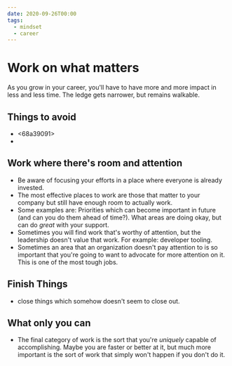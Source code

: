 ```yaml
---
date: 2020-09-26T00:00
tags: 
  - mindset
  - career
---
```


# Work on what matters

As you grow in your career, you'll have to have more and more impact in less and less time. The ledge gets narrower, but remains walkable.

## Things to avoid

- <68a39091>
- <d8e41449>


## Work where there's room and attention

- Be aware of focusing your efforts in a place where everyone is already invested.
- The most effective places to work are those that matter to your company but still have enough room to actually work. 
- Some examples are: Priorities which can become important in future (and can you do them ahead of time?). What areas are doing okay, but can do _great_ with your support.
- Sometimes you will find work that's worthy of attention, but the leadership doesn't value that work. For example: developer tooling.
- Sometimes an area that an organization doesn't pay attention to is so important that you're going to want to advocate for more attention on it. This is one of the most tough jobs.

## Finish Things

- close things which somehow doesn't seem to close out.

## What only you can

- The final category of work is the sort that you're _uniquely_ capable of accomplishing. Maybe you are faster or better at it, but much more important is the sort of work that simply won't happen if you don't do it.
